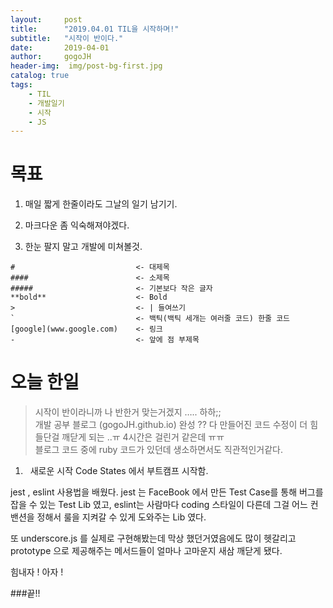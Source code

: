 ```yaml
---
layout:     post
title:      "2019.04.01 TIL을 시작하며!"
subtitle:   "시작이 반이다."
date:       2019-04-01
author:     gogoJH
header-img:  img/post-bg-first.jpg
catalog: true
tags:
    - TIL
    - 개발일기
    - 시작
    - JS
---
```


# 목표

1. 매일 짧게 한줄이라도 그날의 일기 남기기.


2. 마크다운 좀 익숙해져야겠다.


3. 한눈 팔지 말고 개발에 미쳐볼것.

```
#                           <- 대제목
####                        <- 소제목
#####                       <- 기본보다 작은 글자
**bold**                    <- Bold
>                           <- | 들여쓰기
`                           <- 백틱(백틱 세개는 여러줄 코드) 한줄 코드
[google](www.google.com)    <- 링크
-                           <- 앞에 점 부제목
```

# 오늘 한일

> 시작이 반이라니까 나 반한거 맞는거겠지 ….. 하하;;<br>
> 개발 공부 블로그 (gogoJH.github.io) 완성 ?? 다 만들어진 코드 수정이 더 힘들단걸 깨닫게 되는 ..ㅠ 4시간은 걸린거 같은데 ㅠㅠ<br>
> 블로그 코드 중에 ruby 코드가 있던데 생소하면서도 직관적인거같다.

1. &nbsp; 새로운 시작 Code States 에서 부트캠프 시작함.

jest , eslint 사용법을 배웠다. jest 는 FaceBook 에서 만든 Test Case를 통해 버그를 잡을 수 있는 Test Lib 였고, eslint는 사람마다 coding 스타일이 다른데 그걸 어느 컨밴션을 정해서 룰을 지켜갈 수 있게 도와주는 Lib 였다.

또 underscore.js 를 실제로 구현해봤는데 막상 했던거였음에도 많이 헷갈리고 prototype 으로 제공해주는 메서드들이 얼마나 고마운지 새삼 깨닫게 됐다.

힘내자 ! 아자 !

###끝!!
<!--stackedit_data:
eyJoaXN0b3J5IjpbLTM0NTk1OTc1NF19
-->